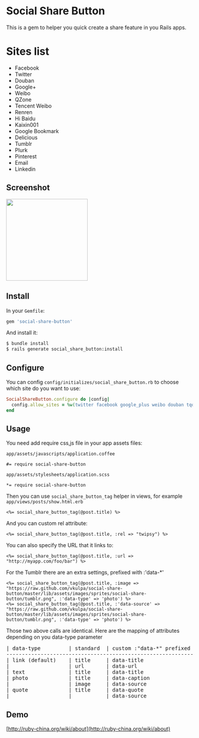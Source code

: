 # Social Share Button

This is a gem to helper you quick create a share feature in you Rails apps.

# Sites list

* Facebook
* Twitter
* Douban
* Google+
* Weibo
* QZone
* Tencent Weibo
* Renren
* Hi Baidu
* Kaixin001
* Google Bookmark
* Delicious
* Tumblr
* Plurk
* Pinterest
* Email
* Linkedin

## Screenshot

<img src="http://l.ruby-china.org/photo/85fa930a43d622ba9653eb0f86df207c.png" width="220px" />

## Install

In your `Gemfile`:

```ruby
gem 'social-share-button'
```

And install it:

```bash
$ bundle install
$ rails generate social_share_button:install
```

## Configure

You can config `config/initializes/social_share_button.rb` to choose which site do you want to use:

```ruby
SocialShareButton.configure do |config|
  config.allow_sites = %w(twitter facebook google_plus weibo douban tqq renren qq kaixin001 baidu tumblr plurk pinterest email)
end
```

## Usage

You need add require css,js file in your app assets files:

`app/assets/javascripts/application.coffee`

```
#= require social-share-button
```

`app/assets/stylesheets/application.scss`

```
*= require social-share-button
```

Then you can use `social_share_button_tag` helper in views, for example `app/views/posts/show.html.erb`

```erb
<%= social_share_button_tag(@post.title) %>
```

And you can custom rel attribute:

```erb
<%= social_share_button_tag(@post.title, :rel => "twipsy") %>
```

You can also specify the URL that it links to:

```erb
<%= social_share_button_tag(@post.title, :url => "http://myapp.com/foo/bar") %>
```

For the Tumblr there are an extra settings, prefixed with :'data-*'
```erb
<%= social_share_button_tag(@post.title, :image => "https://raw.github.com/vkulpa/social-share-button/master/lib/assets/images/sprites/social-share-button/tumblr.png", :'data-type' => 'photo') %>
<%= social_share_button_tag(@post.title, :'data-source' => "https://raw.github.com/vkulpa/social-share-button/master/lib/assets/images/sprites/social-share-button/tumblr.png", :'data-type' => 'photo') %>
```
Those two above calls are identical.
Here are the mapping of attributes depending on you data-type parameter

<pre>
| data-type         | standard  | custom :"data-*" prefixed  |
--------------------------------------------------------------
| link (default)    | title     | data-title                 |
|                   | url       | data-url                   |
| text              | title     | data-title                 |
| photo             | title     | data-caption               |
|                   | image     | data-source                |
| quote             | title     | data-quote                 |
|                   |           | data-source                |
</pre>


## Demo

[http://ruby-china.org/wiki/about](http://ruby-china.org/wiki/about)
